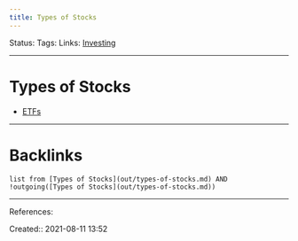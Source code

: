 ```yaml
---
title: Types of Stocks
---
```

Status: 
Tags: 
Links: [Investing](out/investing.md)
___
# Types of Stocks
- [ETFs](out/etfs.md)
___
# Backlinks
```dataview
list from [Types of Stocks](out/types-of-stocks.md) AND !outgoing([Types of Stocks](out/types-of-stocks.md))
```
___
References:

Created:: 2021-08-11 13:52
